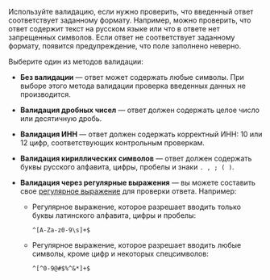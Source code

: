 Используйте валидацию, если нужно проверить, что введенный ответ соответствует заданному формату. Например, можно проверить, что ответ содержит текст на русском языке или что в ответе нет запрещенных символов. Если ответ не соответствует заданному формату, появится предупреждение, что поле заполнено неверно.

Выберите один из методов валидации:

* **Без валидации** — ответ может содержать любые символы. При выборе этого метода валидации проверка введенных данных не производится.

* **Валидация дробных чисел** — ответ должен содержать целое число или десятичную дробь. 

* **Валидация ИНН** — ответ должен содержать корректный ИНН: 10 или 12 цифр, соответствующих контрольным проверкам. 

* **Валидация кириллических символов** — ответ должен содержать буквы русского алфавита, цифры, пробелы и знаки `. , ; ( )`. 

* **Валидация через регулярные выражения** — вы можете составить свое [регулярное выражение](https://ru.wikipedia.org/wiki/Регулярные_выражения) для проверки ответа. Например: 
    * Регулярное выражение, которое разрешает вводить только буквы латинского алфавита, цифры и пробелы: 
        ```
        ^[A-Za-z0-9\s]+$
        ```
    * Регулярное выражение, которое разрешает вводить любые символы, кроме цифр и некоторых спецсимволов: 
        ```
        ^[^0-9@#$%^&*]+$
        ```